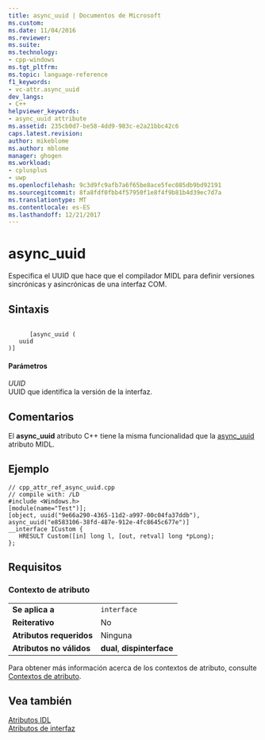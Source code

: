 ```yaml
---
title: async_uuid | Documentos de Microsoft
ms.custom: 
ms.date: 11/04/2016
ms.reviewer: 
ms.suite: 
ms.technology:
- cpp-windows
ms.tgt_pltfrm: 
ms.topic: language-reference
f1_keywords:
- vc-attr.async_uuid
dev_langs:
- C++
helpviewer_keywords:
- async_uuid attribute
ms.assetid: 235cb0d7-be58-4dd9-983c-e2a21bbc42c6
caps.latest.revision: 
author: mikeblome
ms.author: mblome
manager: ghogen
ms.workload:
- cplusplus
- uwp
ms.openlocfilehash: 9c3d9fc9afb7a6f65be8ace5fec085db9bd92191
ms.sourcegitcommit: 8fa8fdf0fbb4f57950f1e8f4f9b81b4d39ec7d7a
ms.translationtype: MT
ms.contentlocale: es-ES
ms.lasthandoff: 12/21/2017
---
```

# <a name="asyncuuid"></a>async_uuid
Especifica el UUID que hace que el compilador MIDL para definir versiones sincrónicas y asincrónicas de una interfaz COM.  
  
## <a name="syntax"></a>Sintaxis  
  
```  
  
      [async_uuid (  
   uuid  
)]  
```  
  
#### <a name="parameters"></a>Parámetros  
 *UUID*  
 UUID que identifica la versión de la interfaz.  
  
## <a name="remarks"></a>Comentarios  
 El **async_uuid** atributo C++ tiene la misma funcionalidad que la [async_uuid](http://msdn.microsoft.com/library/windows/desktop/aa366735) atributo MIDL.  
  
## <a name="example"></a>Ejemplo  
  
```  
// cpp_attr_ref_async_uuid.cpp  
// compile with: /LD  
#include <Windows.h>  
[module(name="Test")];  
[object, uuid("9e66a290-4365-11d2-a997-00c04fa37ddb"),   
async_uuid("e8583106-38fd-487e-912e-4fc8645c677e")]  
__interface ICustom {  
   HRESULT Custom([in] long l, [out, retval] long *pLong);  
};  
```  
  
## <a name="requirements"></a>Requisitos  
  
### <a name="attribute-context"></a>Contexto de atributo  
  
|||  
|-|-|  
|**Se aplica a**|`interface`|  
|**Reiterativo**|No|  
|**Atributos requeridos**|Ninguna|  
|**Atributos no válidos**|**dual**, **dispinterface**|  
  
 Para obtener más información acerca de los contextos de atributo, consulte [Contextos de atributo](../windows/attribute-contexts.md).  
  
## <a name="see-also"></a>Vea también  
 [Atributos IDL](../windows/idl-attributes.md)   
 [Atributos de interfaz](../windows/interface-attributes.md)   
